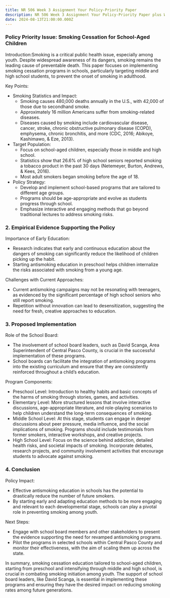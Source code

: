 ```yaml
---
title: NR 506 Week 3 Assignment Your Policy-Priority Paper
description: NR 506 Week 3 Assignment Your Policy-Priority Paper plus Worksheet 2
date: 2024-08-13T21:00:00.000Z
---
```


### Policy Priority Issue: Smoking Cessation for School-Aged Children

Introduction:Smoking is a critical public health issue, especially among youth. Despite widespread awareness of its dangers, smoking remains the leading cause of preventable death. This paper focuses on implementing smoking cessation programs in schools, particularly targeting middle and high school students, to prevent the onset of smoking in adulthood.

Key Points:

* Smoking Statistics and Impact:
  * Smoking causes 480,000 deaths annually in the U.S., with 42,000 of those due to secondhand smoke.
  * Approximately 16 million Americans suffer from smoking-related diseases.
  * Diseases caused by smoking include cardiovascular disease, cancer, stroke, chronic obstructive pulmonary disease (COPD), emphysema, chronic bronchitis, and more (CDC, 2016; Abikoye, Kashimawo, & Eze, 2013).
* Target Population:
  * Focus on school-aged children, especially those in middle and high school.
  * Statistics show that 26.6% of high school seniors reported smoking a tobacco product in the past 30 days (Netemeyer, Burton, Andrews, & Kees, 2016).
  * Most adult smokers began smoking before the age of 18.
* Policy Strategy:
  * Develop and implement school-based programs that are tailored to different age groups.
  * Programs should be age-appropriate and evolve as students progress through school.
  * Emphasize interactive and engaging methods that go beyond traditional lectures to address smoking risks.

### 2. Empirical Evidence Supporting the Policy

Importance of Early Education:

* Research indicates that early and continuous education about the dangers of smoking can significantly reduce the likelihood of children picking up the habit.
* Starting antismoking education in preschool helps children internalize the risks associated with smoking from a young age.

Challenges with Current Approaches:

* Current antismoking campaigns may not be resonating with teenagers, as evidenced by the significant percentage of high school seniors who still report smoking.
* Repetition without innovation can lead to desensitization, suggesting the need for fresh, creative approaches to education.

### 3. Proposed Implementation

Role of the School Board:

* The involvement of school board leaders, such as David Scanga, Area Superintendent of Central Pasco County, is crucial in the successful implementation of these programs.
* School boards can facilitate the integration of antismoking programs into the existing curriculum and ensure that they are consistently reinforced throughout a child’s education.

Program Components:

* Preschool Level: Introduction to healthy habits and basic concepts of the harms of smoking through stories, games, and activities.
* Elementary Level: More structured lessons that involve interactive discussions, age-appropriate literature, and role-playing scenarios to help children understand the long-term consequences of smoking.
* Middle School Level: At this stage, students can engage in deeper discussions about peer pressure, media influence, and the social implications of smoking. Programs should include testimonials from former smokers, interactive workshops, and creative projects.
* High School Level: Focus on the science behind addiction, detailed health risks, and societal impacts of smoking. Incorporate debates, research projects, and community involvement activities that encourage students to advocate against smoking.

### 4. Conclusion

Policy Impact:

* Effective antismoking education in schools has the potential to drastically reduce the number of future smokers.
* By starting early and adapting education methods to be more engaging and relevant to each developmental stage, schools can play a pivotal role in preventing smoking among youth.

Next Steps:

* Engage with school board members and other stakeholders to present the evidence supporting the need for revamped antismoking programs.
* Pilot the programs in selected schools within Central Pasco County and monitor their effectiveness, with the aim of scaling them up across the state.

In summary, smoking cessation education tailored to school-aged children, starting from preschool and intensifying through middle and high school, is crucial in combating smoking initiation among youth. The support of school board leaders, like David Scanga, is essential in implementing these programs and ensuring they have the desired impact on reducing smoking rates among future generations.
